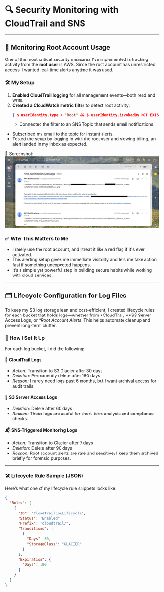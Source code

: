 # 🔍 Security Monitoring with CloudTrail and SNS

---

## 🧭 Monitoring Root Account Usage

One of the most critical security measures I’ve implemented is tracking activity from the **root user** in AWS. Since the root account has unrestricted access, I wanted real-time alerts anytime it was used.

### 🛠️ My Setup

1. **Enabled CloudTrail logging** for all management events—both read and write.
2. **Created a CloudWatch metric filter** to detect root activity:
   ```json
   { $.userIdentity.type = "Root" && $.userIdentity.invokedBy NOT EXISTS }
   ```
   - Connected the filter to an SNS Topic that sends email notifications.
- Subscribed my email to the topic for instant alerts.
- Tested the setup by logging in with the root user and viewing billing, an alert landed in my inbox as expected.
  
📸 Screenshot:
  ![Root Activity DetectedSNS alert triggered by root account](docs/screenshots/screenshot-1753275813773.png)

### ✅ Why This Matters to Me
- I rarely use the root account, and I treat it like a red flag if it's ever activated.
- This alerting setup gives me immediate visibility and lets me take action fast if something unexpected happens.
- It’s a simple yet powerful step in building secure habits while working with cloud services.

---

## 🗂 Lifecycle Configuration for Log Files

To keep my S3 log storage lean and cost-efficient, I created lifecycle rules for each bucket that holds logs—whether from *CloudTrail, **S3 Server Access Logs, or **Root Account Alerts*. This helps automate cleanup and prevent long-term clutter.

### 🔧 How I Set It Up

For each log bucket, I did the following:

#### 📜 CloudTrail Logs
- *Action:* Transition to S3 Glacier after 30 days
- *Deletion:* Permanently delete after 180 days
- *Reason:* I rarely need logs past 6 months, but I want archival access for audit trails.

#### 📑 S3 Server Access Logs
- *Deletion:* Delete after 60 days
- *Reason:* These logs are useful for short-term analysis and compliance checks.

#### 📬 SNS-Triggered Monitoring Logs
- *Action:* Transition to Glacier after 7 days
- *Deletion:* Delete after 90 days
- *Reason:* Root account alerts are rare and sensitive; I keep them archived briefly for forensic purposes.

---

### 🛠 Lifecycle Rule Sample (JSON)

Here’s what one of my lifecycle rule snippets looks like:

```json
{
  "Rules": [
    {
      "ID": "CloudTrailLogLifecycle",
      "Status": "Enabled",
      "Prefix": "cloudtrail/",
      "Transitions": [
        {
          "Days": 30,
          "StorageClass": "GLACIER"
        }
      ],
      "Expiration": {
        "Days": 180
      }
    }
  ]
}
```
